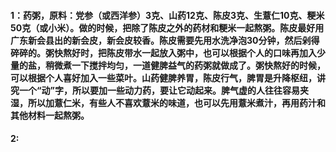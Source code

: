#### 1：药粥，原料：党参（或西洋参）3克、山药12克、陈皮3克、生薏仁10克、粳米50克（或小米）。做的时候，把除了陈皮之外的药材和粳米一起熬粥。陈皮最好用广东新会县出的新会皮，新会皮较香。陈皮需要先用水洗净泡30分钟，然后剁得碎碎的。粥快熬好时，把陈皮带水一起放入粥中，也可以根据个人的口味再加入少量的盐，稍微煮一下搅拌均匀，一道健脾益气的药粥就做成了。粥快熬好的时候，可以根据个人喜好加入一些菜叶。山药健脾养胃，陈皮行气，脾胃是升降枢纽，讲究一个“动”字，所以要加一些动力药，要让它动起来。脾气虚的人往往容易夹湿，所以加薏仁米，有些人不喜欢薏米的味道，也可以先用薏米煮汁，再用药汁和其他材料一起熬粥。
#### 2: